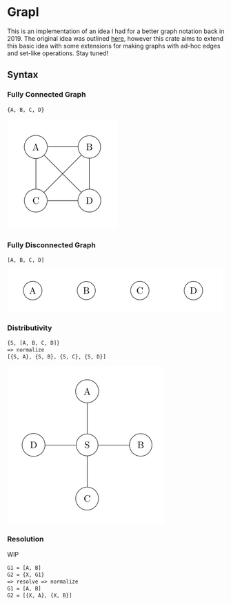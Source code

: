 # Grapl

This is an implementation of an idea I had for a better graph notation back in
2019. The original idea was outlined [here][blog-1], however this crate aims to
extend this basic idea with some extensions for making graphs with ad-hoc edges
and set-like operations. Stay tuned!

## Syntax

### Fully Connected Graph
```
{A, B, C, D}
```
![](img/connected-graph.png)

### Fully Disconnected Graph
```
[A, B, C, D]
```
![](img/disconnected-graph.png)

### Distributivity
```
{S, [A, B, C, D]}
=> normalize
[{S, A}, {S, B}, {S, C}, {S, D}]
```
![](img/star-graph.png)

### Resolution
WIP
```
G1 = [A, B]
G2 = {X, G1}
=> resolve => normalize
G1 = [A, B]
G2 = [{X, A}, {X, B}]
```


[blog-1]: https://nixpulvis.com/ramblings/2025-08-15-graph-notation
